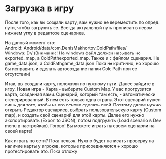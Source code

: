 # Загрузка в игру

После того, как вы создали карту, вам нужно ее переместить по опред. пути, чтобы загрузить ее. Всегда актуальный путь прописан в левом нижнем углу в редакторе сценариев.

На данный момент это:  
Android: Android/data/com.DenisMakhortov.ColdPath/files/  
Windows: D:/ \(Внимание! На windows файл должен называть не exported\_map, а ColdPathexported\_map. Также и с файлом сценария. Не game\_data.json, а ColdPathgame\_data.json Пока не критично, но хорошо бы исправить и сделать автосоздание папки Cold Path при ее отсутствии\)

Итак, вы создали карту, положили по нужному пути. Далее зайдите в игру. Новая игра - Карта - выберите Custom Map. У вас прогрузится карта, созданная вами. Сценарий, который там есть, - автоматически сгенерированный. В нем есть только одна страна. Этот сценарий нужен лишь для того, чтобы на его основе сделать свой. Поэтому далее нужно открыть Редактор сценариев, выбрать пользовательскую карту \(Custom map\), и создать свой сценарий для этой карты. Далее его нужно экспортировать \(Export to JSON\), потом подгрузить \(Load scenario в Dev menu в настройках\). Готово! Вы можете играть на своем сценарии на своей карте!

Как играть по сети? Пока нельзя. Нужно будет написать проверку на наличие карты у игроков, которые присоединяются + хорошо протестировать это. Пока отложу

